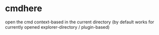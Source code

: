 # cmdhere
open the cmd context-based in the current directory (by default works for currently opened explorer-directory / plugin-based)
